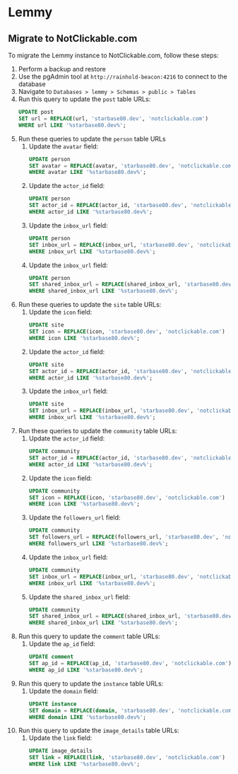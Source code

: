 # Lemmy

## Migrate to NotClickable.com

To migrate the Lemmy instance to NotClickable.com, follow these steps:

1. Perform a backup and restore
1. Use the pgAdmin tool at `http://rainhold-beacon:4216` to connect to the database
1. Navigate to `Databases > lemmy > Schemas > public > Tables`
1. Run this query to update the `post` table URLs:
    ```sql
    UPDATE post
    SET url = REPLACE(url, 'starbase80.dev', 'notclickable.com')
    WHERE url LIKE '%starbase80.dev%';
    ```
1. Run these queries to update the `person` table URLs
    1. Update the `avatar` field:
        ```sql
        UPDATE person
        SET avatar = REPLACE(avatar, 'starbase80.dev', 'notclickable.com')
        WHERE avatar LIKE '%starbase80.dev%';
        ```
    1. Update the `actor_id` field:
        ```sql
        UPDATE person
        SET actor_id = REPLACE(actor_id, 'starbase80.dev', 'notclickable.com')
        WHERE actor_id LIKE '%starbase80.dev%';
        ```
    1. Update the `inbox_url` field:
        ```sql
        UPDATE person
        SET inbox_url = REPLACE(inbox_url, 'starbase80.dev', 'notclickable.com')
        WHERE inbox_url LIKE '%starbase80.dev%';
        ```
    1. Update the `inbox_url` field:
        ```sql
        UPDATE person
        SET shared_inbox_url = REPLACE(shared_inbox_url, 'starbase80.dev', 'notclickable.com')
        WHERE shared_inbox_url LIKE '%starbase80.dev%';
        ```
1. Run these queries to update the `site` table URLs:
    1. Update the `icon` field:
        ```sql
        UPDATE site
        SET icon = REPLACE(icon, 'starbase80.dev', 'notclickable.com')
        WHERE icon LIKE '%starbase80.dev%';
        ```
    1. Update the `actor_id` field:
        ```sql
        UPDATE site
        SET actor_id = REPLACE(actor_id, 'starbase80.dev', 'notclickable.com')
        WHERE actor_id LIKE '%starbase80.dev%';
        ```
    1. Update the `inbox_url` field:
        ```sql
        UPDATE site
        SET inbox_url = REPLACE(inbox_url, 'starbase80.dev', 'notclickable.com')
        WHERE inbox_url LIKE '%starbase80.dev%';
        ```
1. Run these queries to update the `community` table URLs:
    1. Update the `actor_id` field:
        ```sql
        UPDATE community
        SET actor_id = REPLACE(actor_id, 'starbase80.dev', 'notclickable.com')
        WHERE actor_id LIKE '%starbase80.dev%';
        ```
    1. Update the `icon` field:
        ```sql
        UPDATE community
        SET icon = REPLACE(icon, 'starbase80.dev', 'notclickable.com')
        WHERE icon LIKE '%starbase80.dev%';
        ```
    1. Update the `followers_url` field:
        ```sql
        UPDATE community
        SET followers_url = REPLACE(followers_url, 'starbase80.dev', 'notclickable.com')
        WHERE followers_url LIKE '%starbase80.dev%';
        ```
    1. Update the `inbox_url` field:
        ```sql
        UPDATE community
        SET inbox_url = REPLACE(inbox_url, 'starbase80.dev', 'notclickable.com')
        WHERE inbox_url LIKE '%starbase80.dev%';
        ```
    1. Update the `shared_inbox_url` field:
        ```sql
        UPDATE community
        SET shared_inbox_url = REPLACE(shared_inbox_url, 'starbase80.dev', 'notclickable.com')
        WHERE shared_inbox_url LIKE '%starbase80.dev%';
        ```
1. Run this query to update the `comment` table URLs:
    1. Update the `ap_id` field:
        ```sql
        UPDATE comment
        SET ap_id = REPLACE(ap_id, 'starbase80.dev', 'notclickable.com')
        WHERE ap_id LIKE '%starbase80.dev%';
        ```
1. Run this query to update the `instance` table URLs:
    1. Update the `domain` field:
        ```sql
        UPDATE instance
        SET domain = REPLACE(domain, 'starbase80.dev', 'notclickable.com')
        WHERE domain LIKE '%starbase80.dev%';
        ```
1. Run this query to update the `image_details` table URLs:
    1. Update the `link` field:
        ```sql
        UPDATE image_details
        SET link = REPLACE(link, 'starbase80.dev', 'notclickable.com')
        WHERE link LIKE '%starbase80.dev%';
        ```
